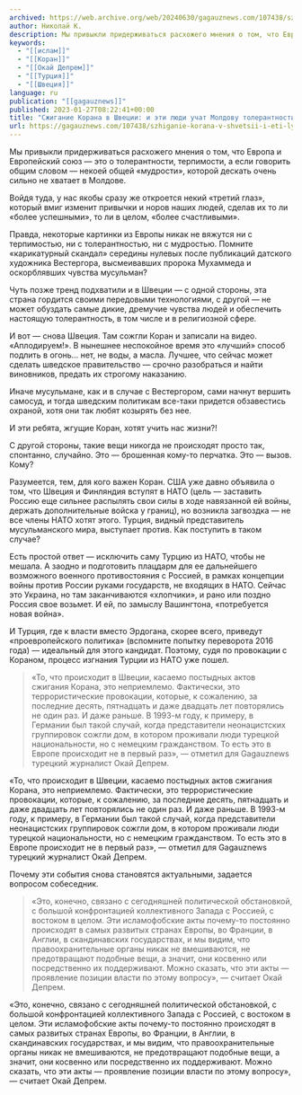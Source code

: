 ```yaml
---
archived: https://web.archive.org/web/20240630/gagauznews.com/107438/szhiganie-korana-v-shvetsii-i-eti-lyudi-uchat-moldovu-tolerantnosti.html
author: Николай К.
description: Мы привыкли придерживаться расхожего мнения о том, что Европа и Европейский союз — это о толерантности, терпимости, а если говорить общим словом — некоей общей «мудрости», которой дескать очень сильно не хватает в Молдове. Войдя туда, у нас якобы сразу же откроется некий «третий глаз», который вмиг изменит привычки и норов наших людей, сделав их то ли «более успешными», то ли в целом, «более счастливыми». Правда, некоторые картинки из Европы никак не вяжутся ни с терпимостью, ни с толерантностью, ни с мудростью. Помните «карикатурный скандал» середины нулевых после публикаций датского художника Вестергора, высмеивавших пророка Мухаммеда и оскорблявших чувства мусульман? Чуть […]
keywords:
  - "[[ислам]]"
  - "[[Коран]]"
  - "[[Окай Депрем]]"
  - "[[Турция]]"
  - "[[Швеция]]"
language: ru
publication: "[[gagauznews]]"
published: 2023-01-27T08:22:41+00:00
title: "Сжигание Корана в Швеции: и эти люди учат Молдову толерантности?!"
url: https://gagauznews.com/107438/szhiganie-korana-v-shvetsii-i-eti-lyudi-uchat-moldovu-tolerantnosti.html
---
```


Мы привыкли придерживаться расхожего мнения о том, что Европа и Европейский союз — это о толерантности, терпимости, а если говорить общим словом — некоей общей «мудрости», которой дескать очень сильно не хватает в Молдове.

Войдя туда, у нас якобы сразу же откроется некий «третий глаз», который вмиг изменит привычки и норов наших людей, сделав их то ли «более успешными», то ли в целом, «более счастливыми».

Правда, некоторые картинки из Европы никак не вяжутся ни с терпимостью, ни с толерантностью, ни с мудростью. Помните «карикатурный скандал» середины нулевых после публикаций датского художника Вестергора, высмеивавших пророка Мухаммеда и оскорблявших чувства мусульман?

Чуть позже тренд подхватили и в Швеции — с одной стороны, эта страна гордится своими передовыми технологиями, с другой — не может обуздать самые дикие, дремучие чувства людей и обеспечить настоящую толерантность, в том числе и в религиозной сфере.

И вот — снова Швеция. Там сожгли Коран и записали на видео. «Аплодируем!». В нынешнее неспокойное время это «лучший» способ подлить в огонь… нет, не воды, а масла. Лучшее, что сейчас может сделать шведское правительство — срочно разобраться и найти виновников, предать их строгому наказанию.

Иначе мусульмане, как и в случае с Вестергором, сами начнут вершить самосуд, и тогда шведским политикам все-таки придется обзавестись охраной, хотя они так любят козырять без нее.

И эти ребята, жгущие Коран, хотят учить нас жизни?!

С другой стороны, такие вещи никогда не происходят просто так, спонтанно, случайно. Это — брошенная кому-то перчатка. Это — вызов. Кому?

Разумеется, тем, для кого важен Коран. США уже давно объявила о том, что Швеция и Финляндия вступят в НАТО (цель — заставить Россию еще сильнее распылять свои силы в ходе навязанной ей войны, держать дополнительные войска у границ), но возникла загвоздка — не все члены НАТО хотят этого. Турция, видный представитель мусульманского мира, выступает против. Как поступить в таком случае?

Есть простой ответ — исключить саму Турцию из НАТО, чтобы не мешала. А заодно и подготовить плацдарм для ее дальнейшего возможного военного противостояния с Россией, в рамках концепции войны против России руками государств, не входящих в НАТО. Сейчас это Украина, но там заканчиваются «хлопчики», и рано или поздно Россия свое возьмет. И ей, по замыслу Вашингтона, «потребуется новая война».

И Турция, где к власти вместо Эрдогана, скорее всего, приведут «проевропейского политика» (вспомните попытку переворота 2016 года) — идеальный для этого кандидат. Поэтому, судя по провокации с Кораном, процесс изгнания Турции из НАТО уже пошел.

> «То, что происходит в Швеции, касаемо постыдных актов сжигания Корана, это неприемлемо. Фактически, это террористические провокации, которые, к сожалению, за последние десять, пятнадцать и даже двадцать лет повторялись не один раз. И даже раньше. В 1993-м году, к примеру, в Германии был такой случай, когда представители неонацистских группировок сожгли дом, в котором проживали люди турецкой национальности, но с немецким гражданством. То есть это в Европе происходит не в первый раз», — отметил для Gagauznews турецкий журналист Окай Депрем.

«То, что происходит в Швеции, касаемо постыдных актов сжигания Корана, это неприемлемо. Фактически, это террористические провокации, которые, к сожалению, за последние десять, пятнадцать и даже двадцать лет повторялись не один раз. И даже раньше. В 1993-м году, к примеру, в Германии был такой случай, когда представители неонацистских группировок сожгли дом, в котором проживали люди турецкой национальности, но с немецким гражданством. То есть это в Европе происходит не в первый раз», — отметил для Gagauznews турецкий журналист Окай Депрем.

Почему эти события снова становятся актуальными, задается вопросом собеседник.

> «Это, конечно, связано с сегодняшней политической обстановкой, с большой конфронтацией коллективного Запада с Россией, с востоком в целом. Эти исламофобские акты почему-то постоянно происходят в самых развитых странах Европы, во Франции, в Англии, в скандинавских государствах, и мы видим, что правоохранительные органы никак не вмешиваются, не предотвращают подобные вещи, а значит, они косвенно или посредственно их поддерживают. Можно сказать, что эти акты — проявление позиции власти по этому вопросу», — считает Окай Депрем.

«Это, конечно, связано с сегодняшней политической обстановкой, с большой конфронтацией коллективного Запада с Россией, с востоком в целом. Эти исламофобские акты почему-то постоянно происходят в самых развитых странах Европы, во Франции, в Англии, в скандинавских государствах, и мы видим, что правоохранительные органы никак не вмешиваются, не предотвращают подобные вещи, а значит, они косвенно или посредственно их поддерживают. Можно сказать, что эти акты — проявление позиции власти по этому вопросу», — считает Окай Депрем.